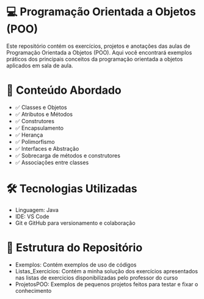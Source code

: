 # 💻 Programação Orientada a Objetos (POO)
Este repositório contém os exercícios, projetos e anotações das aulas de Programação Orientada a Objetos (POO). Aqui você encontrará exemplos práticos dos principais conceitos da programação orientada a objetos aplicados em sala de aula.

# 🧠 Conteúdo Abordado
- ✅ Classes e Objetos
- ✅ Atributos e Métodos
- ✅ Construtores
- ✅ Encapsulamento
- ✅ Herança
- ✅ Polimorfismo
- ✅ Interfaces e Abstração
- ✅ Sobrecarga de métodos e construtores
- ✅ Associações entre classes

# 🛠️ Tecnologias Utilizadas
- Linguagem: Java
- IDE: VS Code
- Git e GitHub para versionamento e colaboração

# 📁 Estrutura do Repositório
- Exemplos: Contém exemplos de uso de códigos 
- Listas_Exercicios: Contém a minha solução dos exercícios apresentados nas listas de exercicios disponibilizadas pelo professor do curso
- ProjetosPOO: Exemplos de pequenos projetos feitos para testar e fixar o conhecimento